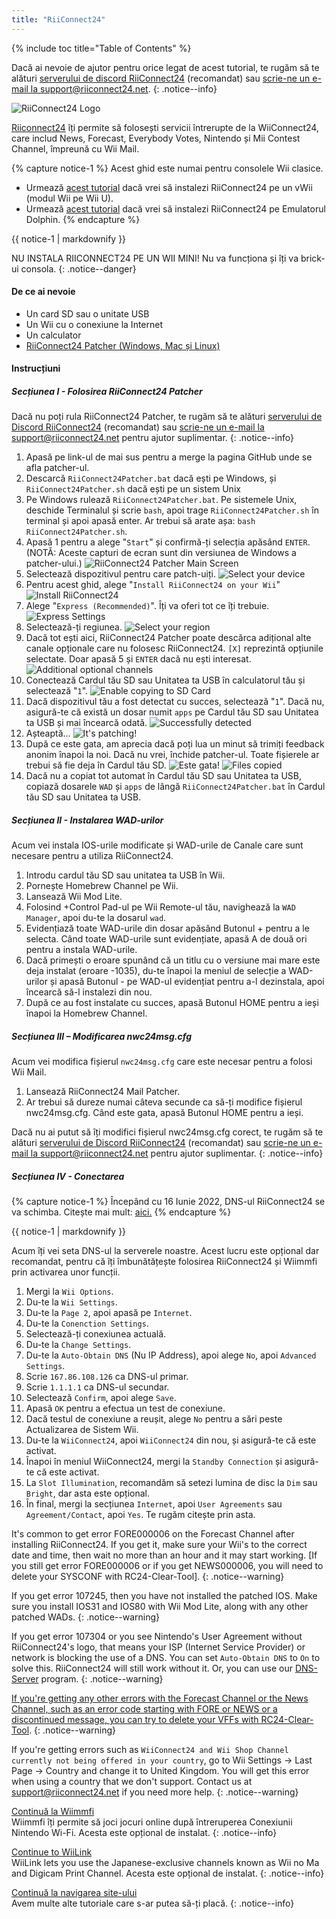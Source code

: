 ```yaml
---
title: "RiiConnect24"
---
```


{% include toc title="Table of Contents" %}

Dacă ai nevoie de ajutor pentru orice legat de acest tutorial, te rugăm să te alături [serverului de discord RiiConnect24](https://discord.gg/rc24) (recomandat) sau [scrie-ne un e-mail la support@riiconnect24.net](mailto:support@riiconnect24.net).
{: .notice--info}

![RiiConnect24 Logo](/images/WiiRC24Logo.jpg)

[Riiconnect24](https://rc24.xyz/) îți permite să folosești servicii întrerupte de la WiiConnect24, care includ News, Forecast, Everybody Votes, Nintendo și Mii Contest Channel, împreună cu Wii Mail.

{% capture notice-1 %}
Acest ghid este numai pentru consolele Wii clasice.

- Urmează [acest tutorial](riiconnect24-vwii) dacă vrei să instalezi RiiConnect24 pe un vWii (modul Wii pe Wii U).
- Urmează [acest tutorial](riiconnect24-dolphin) dacă vrei să instalezi RiiConnect24 pe Emulatorul Dolphin.
{% endcapture %}

<div class="notice--warning">{{ notice-1 | markdownify }}</div>

NU INSTALA RIICONNECT24 PE UN WII MINI! Nu va funcționa și îți va brick-ui consola.
{: .notice--danger}

#### De ce ai nevoie

* Un card SD sau o unitate USB
* Un Wii cu o conexiune la Internet
* Un calculator
* [RiiConnect24 Patcher (Windows, Mac și Linux)](https://github.com/RiiConnect24/RiiConnect24-Patcher/releases)

#### Instrucțiuni

##### Secțiunea I - Folosirea RiiConnect24 Patcher

Dacă nu poți rula RiiConnect24 Patcher, te rugăm să te alături [serverului de Discord RiiConnect24](https://discord.gg/rc24) (recomandat) sau [scrie-ne un e-mail la support@riiconnect24.net](mailto:support@riiconnect24.net) pentru ajutor suplimentar.
{: .notice--info}

1. Apasă pe link-ul de mai sus pentru a merge la pagina GitHub unde se afla patcher-ul.
2. Descarcă `RiiConnect24Patcher.bat` dacă ești pe Windows, și `RiiConnect24Patcher.sh` dacă ești pe un sistem Unix
3. Pe Windows rulează `RiiConnect24Patcher.bat`. Pe sistemele Unix, deschide Terminalul și scrie `bash`, apoi trage `RiiConnect24Patcher.sh` în terminal și apoi apasă enter. Ar trebui să arate așa: `bash RiiConnect24Patcher.sh`.
4. Apasă 1 pentru a alege "`Start`" și confirmă-ți selecția apăsând `ENTER`. (NOTĂ: Aceste capturi de ecran sunt din versiunea de Windows a patcher-ului.) ![RiiConnect24 Patcher Main Screen](/images/RC24_Patcher/1.JPG)
5. Selectează dispozitivul pentru care patch-uiți. ![Select your device](/images/RC24_Patcher/2.JPG)
6. Pentru acest ghid, alege "`Install RiiConnect24 on your Wii`" ![Install RiiConnect24](/images/RC24_Patcher/3.JPG)
7. Alege "`Express (Recommended)`". Îți va oferi tot ce îți trebuie. ![Express Settings](/images/RC24_Patcher/4.JPG)
8. Selectează-ți regiunea. ![Select your region](/images/RC24_Patcher/5.JPG)
9. Dacă tot ești aici, RiiConnect24 Patcher poate descărca adițional alte canale opționale care nu folosesc RiiConnect24. `[X]` reprezintă opțiunile selectate. Doar apasă 5 și `ENTER` dacă nu ești interesat. ![Additional optional channels](/images/RC24_Patcher/6.JPG)
10. Conectează Cardul tău SD sau Unitatea ta USB în calculatorul tău și selectează "`1`". ![Enable copying to SD Card](/images/RC24_Patcher/7.JPG)
11. Dacă dispozitivul tău a fost detectat cu succes, selectează "`1`". Dacă nu, asigură-te că există un dosar numit `apps` pe Cardul tău SD sau Unitatea ta USB și mai încearcă odată. ![Successfully detected](/images/RC24_Patcher/8.JPG)
12. Așteaptă... ![It's patching!](/images/RC24_Patcher/9.JPG)
13. După ce este gata, am aprecia dacă poți lua un minut să trimiți feedback anonim înapoi la noi.  Dacă nu vrei, închide patcher-ul. Toate fișierele ar trebui să fie deja în Cardul tău SD. ![Este gata!](/images/RC24_Patcher/10.JPG) ![Files copied](/images/RC24_Patcher/11.PNG)
14. Dacă nu a copiat tot automat în Cardul tău SD sau Unitatea ta USB, copiază dosarele `WAD` și `apps` de lângă `RiiConnect24Patcher.bat` în Cardul tău SD sau Unitatea ta USB.

##### Secțiunea II - Instalarea WAD-urilor

Acum vei instala IOS-urile modificate și WAD-urile de Canale care sunt necesare pentru a utiliza RiiConnect24.

1. Introdu cardul tău SD sau unitatea ta USB în Wii.
2. Pornește Homebrew Channel pe Wii.
3. Lansează Wii Mod Lite.
4. Folosind +Control Pad-ul pe Wii Remote-ul tău, navighează la `WAD Manager`, apoi du-te la dosarul `wad`.
5. Evidențiază toate WAD-urile din dosar apăsând Butonul + pentru a le selecta. Când toate WAD-urile sunt evidențiate, apasă A de două ori pentru a instala WAD-urile.
6. Dacă primești o eroare spunând că un titlu cu o versiune mai mare este deja instalat (eroare -1035), du-te înapoi la meniul de selecție a WAD-urilor și apasă Butonul - pe WAD-ul evidențiat pentru a-l dezinstala, apoi încearcă să-l instalezi din nou.
7. După ce au fost instalate cu succes, apasă Butonul HOME pentru a ieși înapoi la Homebrew Channel.

##### Secțiunea III – Modificarea nwc24msg.cfg

Acum vei modifica fișierul `nwc24msg.cfg` care este necesar pentru a folosi Wii Mail.

1. Lansează RiiConnect24 Mail Patcher.
2. Ar trebui să dureze numai câteva secunde ca să-ți modifice fișierul nwc24msg.cfg. Când este gata, apasă Butonul HOME pentru a ieși.

Dacă nu ai putut să îți modifici fișierul nwc24msg.cfg corect, te rugăm să te alături [serverului de Discord RiiConnect24](https://discord.gg/rc24) (recomandat) sau [scrie-ne un e-mail la support@riiconnect24.net](mailto:support@riiconnect24.net) pentru ajutor suplimentar.
{: .notice--info}

##### Secțiunea IV - Conectarea

{% capture notice-1 %}
Începând cu 16 Iunie 2022, DNS-ul RiiConnect24 se va schimba. Citește mai mult: [aici.](riiconnect24-dns-update)
{% endcapture %}

<div class="notice--warning">{{ notice-1 | markdownify }}</div>

Acum îți vei seta DNS-ul la serverele noastre. Acest lucru este opțional dar recomandat, pentru că îți îmbunătățește folosirea RiiConnect24 și Wiimmfi prin activarea unor funcții.

1. Mergi la `Wii Options`.
2. Du-te la `Wii Settings`.
3. Du-te la `Page 2`, apoi apasă pe `Internet`.
4. Du-te la `Conenction Settings`.
5. Selectează-ți conexiunea actuală.
6. Du-te la `Change Settings`.
7. Du-te la `Auto-Obtain DNS` (Nu IP Address), apoi alege `No`, apoi `Advanced Settings`.
8. Scrie `167.86.108.126` ca DNS-ul primar.
9. Scrie `1.1.1.1` ca DNS-ul secundar.
10. Selectează `Confirm`, apoi alege `Save`.
11. Apasă `OK` pentru a efectua un test de conexiune.
12. Dacă testul de conexiune a reușit, alege `No` pentru a sări peste Actualizarea de Sistem Wii.
13. Du-te la `WiiConnect24`, apoi `WiiConnect24` din nou, și asigură-te că este activat.
14. Înapoi în meniul WiiConnect24, mergi la `Standby Connection` și asigură-te că este activat.
15. La `Slot Illumination`, recomandăm să setezi lumina de disc la `Dim` sau `Bright`, dar asta este opțional.
16. În final, mergi la secțiunea `Internet`, apoi `User Agreements` sau `Agreement/Contact`, apoi `Yes`. Te rugăm citește prin asta.

It's common to get error FORE000006 on the Forecast Channel after installing RiiConnect24. If you get it, make sure your Wii's to the correct date and time, then wait no more than an hour and it may start working. [If you still get error FORE000006 or if you get NEWS000006, you will need to delete your SYSCONF with RC24-Clear-Tool].
{: .notice--warning}

If you get error 107245, then you have not installed the patched IOS. Make sure you install IOS31 and IOS80 with Wii Mod Lite, along with any other patched WADs.
{: .notice--warning}

If you get error 107304 or you see Nintendo's User Agreement without RiiConnect24's logo, that means your ISP (Internet Service Provider) or network is blocking the use of a DNS. You can set `Auto-Obtain DNS` to `On` to solve this. RiiConnect24 will still work without it. Or, you can use our [DNS-Server](https://github.com/RiiConnect24/DNS-Server/releases/latest) program.
{: .notice--warning}

[If you're getting any other errors with the Forecast Channel or the News Channel, such as an error code starting with FORE or NEWS or a discontinued message, you can try to delete your VFFs with RC24-Clear-Tool](deleting-vffs).
{: .notice--warning}

If you're getting errors such as `WiiConnect24 and Wii Shop Channel currently not being offered in your country`, go to Wii Settings -> Last Page -> Country and change it to United Kingdom. You will get this error when using a country that we don't support. Contact us at [support@riiconnect24.net](mailto:support@riiconnect24.net) if you need more help.
{: .notice--warning}

[Continuă la Wiimmfi](wiimmfi)<br> Wiimmfi îți permite să joci jocuri online după întreruperea Conexiunii Nintendo Wi-Fi. Acesta este opțional de instalat.
{: .notice--info}

[Continue to WiiLink](wiilink)<br> WiiLink lets you use the Japanese-exclusive channels known as Wii no Ma and Digicam Print Channel. Acesta este opțional de instalat.
{: .notice--info}

[Continuă la navigarea site-ului](site-navigation)<br> Avem multe alte tutoriale care s-ar putea să-ți placă.
{: .notice--info}
